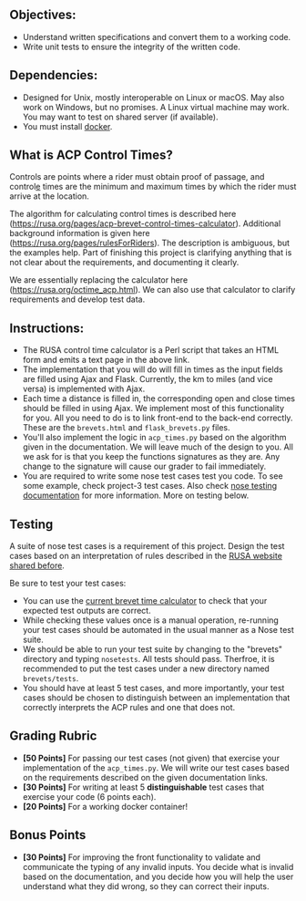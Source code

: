 
## Objectives:

* Understand written specifications and convert them to
  a working code.
* Write unit tests to ensure the integrity of the
  written code.

## Dependencies:

* Designed for Unix, mostly interoperable on Linux or macOS.
  May also work on Windows, but no promises. A Linux
  virtual machine may work. You may want to test on shared
  server (if available).
* You must install [docker](https://www.docker.com/products/docker-desktop/).

## What is ACP Control Times?

Controls are points where a rider must obtain proof of passage,
and control<u>e</u> times are the minimum and maximum times by
which the rider must arrive at the location.   

The algorithm for calculating control times is described
here (https://rusa.org/pages/acp-brevet-control-times-calculator).
Additional background information is given here
(https://rusa.org/pages/rulesForRiders). The description is
ambiguous, but the examples help. Part of finishing this project
is clarifying anything that is not clear about the requirements,
and documenting it clearly.  

We are essentially replacing the calculator here
(https://rusa.org/octime_acp.html). We can also use that
calculator to clarify requirements and develop test data.

## Instructions:

* The RUSA control time calculator is a Perl script that takes an
HTML form and emits a text page in the above link. 
* The implementation that you will do will fill in times as the
  input fields are filled using Ajax and Flask. Currently, the
  km to miles (and vice versa) is implemented with Ajax.
* Each time a distance is filled in, the corresponding open
  and close times should be filled in using Ajax. We implement
  most of this functionality for you. All you need to do is to
  link front-end to the back-end correctly. These are the
  `brevets.html` and `flask_brevets.py` files.
* You'll also implement the logic in `acp_times.py` based on the
  algorithm given in the documentation. We will leave much of
  the design to you. All we ask for is that you keep the functions
  signatures as they are. Any change to the signature will cause
  our grader to fail immediately.
* You are required to write some nose test cases test you code.
  To see some example, check project-3 test cases. Also check
  [nose testing documentation](https://nose.readthedocs.io/en/latest/testing.html)
  for more information. More on testing below. 

## Testing

A suite of nose test cases is a requirement of this project.
Design the test cases based on an interpretation of rules
described in the
[RUSA website shared before](https://rusa.org/pages/acp-brevet-control-times-calculator).

Be sure to test your test cases:
* You can use the [current brevet time calculator](https://rusa.org/octime_acp.html)
  to check that your expected test outputs are correct.
* While checking these values once is a manual operation,
  re-running your test cases should be automated in the usual
  manner as a Nose test suite. 
* We should be able to run your test suite by changing to the
  "brevets" directory and typing `nosetests`. All tests should
  pass. Therfroe, it is recommended to put the test cases under
  a new directory named `brevets/tests`.
* You should have at least 5 test cases, and more
  importantly, your test cases should be chosen to distinguish
  between an implementation that correctly interprets the ACP
  rules and one that does not.

## Grading Rubric

* **[50 Points]** For passing our test cases (not given) that
  exercise your implementation of the `acp_times.py`. We will 
  write our test cases based on the requirements described on the
  given documentation links.
* **[30 Points]** For writing at least 5 **distinguishable** test 
  cases that exercise your code (6 points each).
* **[20 Points]** For a working docker container!

## Bonus Points

* **[30 Points]** For improving the front functionality to validate
  and communicate the typing of any invalid inputs. You decide what
  is invalid based on the documentation, and you decide how you will
  help the user understand what they did wrong, so they can correct
  their inputs.   
